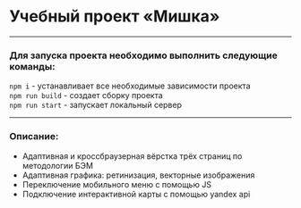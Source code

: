 # Учебный  проект «Мишка»

---

### Для запуска проекта необходимо выполнить следующие команды:<br/>
`npm i` - устанавливает все необходимые зависимости проекта<br/>
`npm run build` - создает сборку проекта<br/>
`npm run start` - запускает локальный сервер

---

### Описание:<br/>

- Адаптивная и кроссбраузерная вёрстка трёх страниц по методологии БЭМ
- Адаптивная графика: ретинизация, векторные изображения
- Переключение мобильного меню с помощью JS
- Подключение интерактивной карты с помощью yandex api
